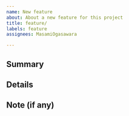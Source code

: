```yaml
---
name: New feature
about: About a new feature for this project
title: feature/
labels: feature
assignees: MasamiOgasawara

---
```


## Summary

## Details

## Note (if any)
